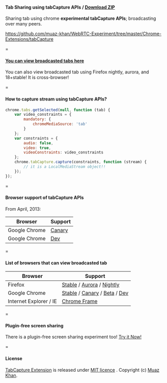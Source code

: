 #### Tab Sharing using tabCapture APIs / [Download ZIP](http://code.google.com/p/muazkh/downloads/list)

Sharing tab using chrome **experimental tabCapture APIs**; broadcasting over many peers.

https://github.com/muaz-khan/WebRTC-Experiment/tree/master/Chrome-Extensions/tabCapture

=

#### [You can view broadcasted tabs here](https://www.webrtc-experiment.com/screen-broadcast/)

You can also view broadcasted tab using Firefox nightly, aurora, and 18+stable! It is cross-browser!

=

#### How to capture stream using tabCapture APIs?

```javascript
chrome.tabs.getSelected(null, function (tab) {
    var video_constraints = {
        mandatory: {
            chromeMediaSource: 'tab'
        }
    };
    var constraints = {
        audio: false,
        video: true,
        videoConstraints: video_constraints
    };
    chrome.tabCapture.capture(constraints, function (stream) {
        // it is a LocalMediaStream object!!
    });
});
```

=

#### Browser support of tabCapture APIs

From April, 2013:

| Browser        | Support           |
| ------------- |-------------|
| Google Chrome | [Canary](https://www.google.com/intl/en/chrome/browser/canary.html) |
| Google Chrome | [Dev](https://www.google.com/intl/en/chrome/browser/index.html?extra=devchannel#eula) |

=

#### List of browsers that can view broadcasted tab

| Browser        | Support           |
| ------------- |-------------|
| Firefox | [Stable](http://www.mozilla.org/en-US/firefox/new/) / [Aurora](http://www.mozilla.org/en-US/firefox/aurora/) / [Nightly](http://nightly.mozilla.org/) |
| Google Chrome | [Stable](https://www.google.com/intl/en_uk/chrome/browser/) / [Canary](https://www.google.com/intl/en/chrome/browser/canary.html) / [Beta](https://www.google.com/intl/en/chrome/browser/beta.html) / [Dev](https://www.google.com/intl/en/chrome/browser/index.html?extra=devchannel#eula) |
| Internet Explorer / IE | [Chrome Frame](http://www.google.com/chromeframe) |

=

#### Plugin-free screen sharing

There is a plugin-free screen sharing experiment too! [Try it Now!](https://googledrive.com/host/0B6GWd_dUUTT8WHpWSzZ5S0RqeUk/Pluginfree-Screen-Sharing.html)

=

#### License

[TabCapture Extension](http://code.google.com/p/muazkh/downloads/list) is released under [MIT licence](https://www.webrtc-experiment.com/licence/) . Copyright (c) [Muaz Khan](https://plus.google.com/+MuazKhan).
